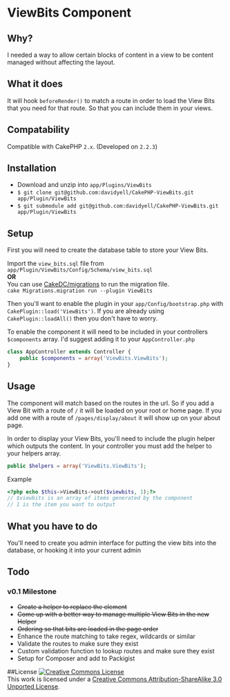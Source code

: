 # ViewBits Component

## Why?
I needed a way to allow certain blocks of content in a view to be content managed without affecting the layout.  

## What it does
It will hook `beforeRender()` to match a route in order to load the View Bits that you need for that route. So that you can include them in your views.

## Compatability
Compatible with CakePHP `2.x`. (Developed on `2.2.3`)  

## Installation
* Download and unzip into `app/Plugins/ViewBits`
* ````$ git clone git@github.com:davidyell/CakePHP-ViewBits.git app/Plugin/ViewBits````
* ````$ git submodule add git@github.com:davidyell/CakePHP-ViewBits.git app/Plugin/ViewBits````

## Setup
First you will need to create the database table to store your View Bits.  

Import the `view_bits.sql` file from `app/Plugin/ViewBits/Config/Schema/view_bits.sql`  
**OR**  
You can use [CakeDC/migrations](https://github.com/cakedc/migrations) to run the migration file.  
````cake Migrations.migration run --plugin ViewBits````  

Then you'll want to enable the plugin in your `app/Config/bootstrap.php` with `CakePlugin::load('ViewBits')`. If you are already using `CakePlugin::loadAll()` then you don't have to worry.  

To enable the component it will need to be included in your controllers `$components` array. I'd suggest adding it to your `AppController.php`  
````php
class AppController extends Controller {
    public $components = array('ViewBits.ViewBits');
}
````  

## Usage
The component will match based on the routes in the url. So if you add a View Bit with a route of `/` it will be loaded on your root or home page. If you add one with a route of `/pages/display/about` it will show up on your about page.  

In order to display your View Bits, you'll need to include the plugin helper which outputs the content. In your controller you must add the helper to your helpers array.  
````php
public $helpers = array('ViewBits.ViewBits');
````  

Example  
````php
<?php echo $this->ViewBits->out($viewbits, 1);?>
// $viewbits is an array of items generated by the component
// 1 is the item you want to output
````

## What you have to do
You'll need to create you admin interface for putting the view bits into the database, or hooking it into your current admin

## Todo
### v0.1 Milestone
* ~~Create a helper to replace the element~~
* ~~Come up with a better way to manage multiple View Bits in the new Helper~~
* ~~Ordering so that bits are loaded in the page order~~
* Enhance the route matching to take regex, wildcards or similar
* Validate the routes to make sure they exist
* Custom validation function to lookup routes and make sure they exist
* Setup for Composer and add to Packigist

##License
<a rel="license" href="http://creativecommons.org/licenses/by-sa/3.0/deed.en_US"><img alt="Creative Commons License" style="border-width:0" src="http://i.creativecommons.org/l/by-sa/3.0/88x31.png" /></a><br />This work is licensed under a <a rel="license" href="http://creativecommons.org/licenses/by-sa/3.0/deed.en_US">Creative Commons Attribution-ShareAlike 3.0 Unported License</a>.
